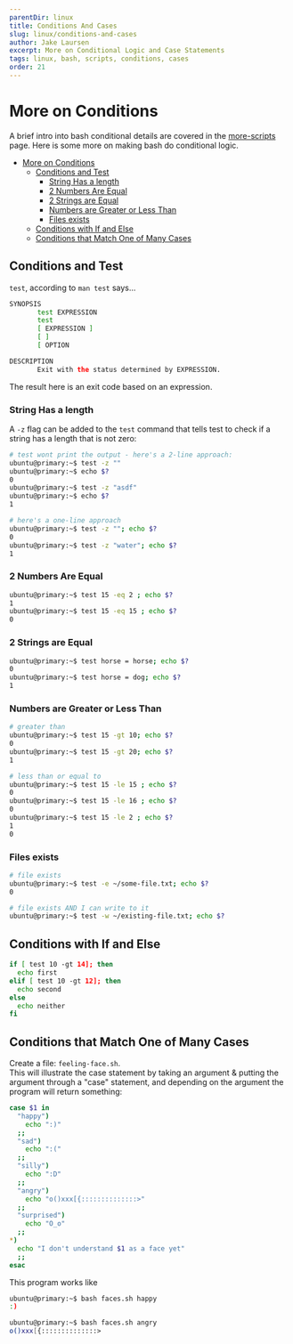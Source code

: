 ```yaml
---
parentDir: linux
title: Conditions And Cases
slug: linux/conditions-and-cases
author: Jake Laursen
excerpt: More on Conditional Logic and Case Statements
tags: linux, bash, scripts, conditions, cases
order: 21
---
```


# More on Conditions
A brief intro into bash conditional details are covered in the [more-scripts](/more-scripts) page. Here is some more on making bash do conditional logic.    

- [More on Conditions](#more-on-conditions)
  - [Conditions and Test](#conditions-and-test)
    - [String Has a length](#string-has-a-length)
    - [2 Numbers Are Equal](#2-numbers-are-equal)
    - [2 Strings are Equal](#2-strings-are-equal)
    - [Numbers are Greater or Less Than](#numbers-are-greater-or-less-than)
    - [Files exists](#files-exists)
  - [Conditions with If and Else](#conditions-with-if-and-else)
  - [Conditions that Match One of Many Cases](#conditions-that-match-one-of-many-cases)

## Conditions and Test
`test`, according to `man test` says...
```bash
SYNOPSIS
       test EXPRESSION
       test
       [ EXPRESSION ]
       [ ]
       [ OPTION

DESCRIPTION
       Exit with the status determined by EXPRESSION.
```
The result here is an exit code based on an expression.

### String Has a length
A `-z` flag can be added to the `test` command that tells test to check if a string has a length that is not zero:
```bash
# test wont print the output - here's a 2-line approach:
ubuntu@primary:~$ test -z ""
ubuntu@primary:~$ echo $?
0
ubuntu@primary:~$ test -z "asdf"
ubuntu@primary:~$ echo $?
1

# here's a one-line approach
ubuntu@primary:~$ test -z ""; echo $?
0
ubuntu@primary:~$ test -z "water"; echo $?
1
```

### 2 Numbers Are Equal
```bash
ubuntu@primary:~$ test 15 -eq 2 ; echo $?
1
ubuntu@primary:~$ test 15 -eq 15 ; echo $?
0
```

### 2 Strings are Equal
```bash
ubuntu@primary:~$ test horse = horse; echo $?
0
ubuntu@primary:~$ test horse = dog; echo $?
1
```

### Numbers are Greater or Less Than
```bash
# greater than
ubuntu@primary:~$ test 15 -gt 10; echo $?
0
ubuntu@primary:~$ test 15 -gt 20; echo $?
1

# less than or equal to
ubuntu@primary:~$ test 15 -le 15 ; echo $?
0
ubuntu@primary:~$ test 15 -le 16 ; echo $?
0
ubuntu@primary:~$ test 15 -le 2 ; echo $?
1
0
```

### Files exists
```bash
# file exists
ubuntu@primary:~$ test -e ~/some-file.txt; echo $?
0

# file exists AND I can write to it
ubuntu@primary:~$ test -w ~/existing-file.txt; echo $?
```

## Conditions with If and Else
```bash
if [ test 10 -gt 14]; then
  echo first
elif [ test 10 -gt 12]; then
  echo second
else 
  echo neither
fi
```

## Conditions that Match One of Many Cases
Create a file: `feeling-face.sh`.  
This will illustrate the case statement by taking an argument & putting the argument through a "case" statement, and depending on the argument the program will return something:

```bash
case $1 in
  "happy")
    echo ":)"
  ;;
  "sad")
    echo ":("
  ;;
  "silly")
    echo ":D"
  ;;
  "angry")
    echo "o()xxx[{::::::::::::::>"
  ;;
  "surprised")
    echo "O_o"
  ;;
*)
  echo "I don't understand $1 as a face yet"
  ;;
esac
```  

This program works like
```bash
ubuntu@primary:~$ bash faces.sh happy
:)

ubuntu@primary:~$ bash faces.sh angry
o()xxx[{::::::::::::::>
```